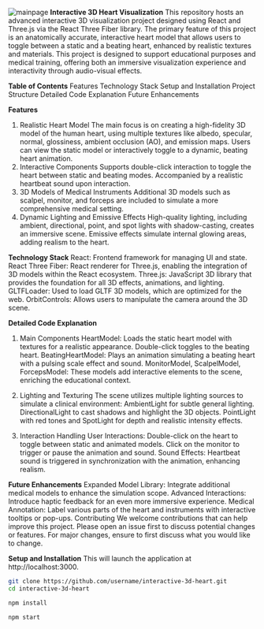 ![mainpage](https://github.com/user-attachments/assets/8433c774-f177-4c1f-9c53-867d57afb811)
**Interactive 3D Heart Visualization**
This repository hosts an advanced interactive 3D visualization project designed using React and Three.js via the React Three Fiber library. The primary feature of this project is an anatomically accurate, interactive heart model that allows users to toggle between a static and a beating heart, enhanced by realistic textures and materials.
This project is designed to support educational purposes and medical training, offering both an immersive visualization experience and interactivity through audio-visual effects.


**Table of Contents**
Features
Technology Stack
Setup and Installation
Project Structure
Detailed Code Explanation
Future Enhancements


**Features**
1. Realistic Heart Model
The main focus is on creating a high-fidelity 3D model of the human heart, using multiple textures like albedo, specular, normal, glossiness, ambient occlusion (AO), and emission maps.
Users can view the static model or interactively toggle to a dynamic, beating heart animation.
2. Interactive Components
Supports double-click interaction to toggle the heart between static and beating modes.
Accompanied by a realistic heartbeat sound upon interaction.
3. 3D Models of Medical Instruments
Additional 3D models such as scalpel, monitor, and forceps are included to simulate a more comprehensive medical setting.
4. Dynamic Lighting and Emissive Effects
High-quality lighting, including ambient, directional, point, and spot lights with shadow-casting, creates an immersive scene.
Emissive effects simulate internal glowing areas, adding realism to the heart.

**Technology Stack**
React: Frontend framework for managing UI and state.
React Three Fiber: React renderer for Three.js, enabling the integration of 3D models within the React ecosystem.
Three.js: JavaScript 3D library that provides the foundation for all 3D effects, animations, and lighting.
GLTFLoader: Used to load GLTF 3D models, which are optimized for the web.
OrbitControls: Allows users to manipulate the camera around the 3D scene.

**Detailed Code Explanation**
1. Main Components
HeartModel: Loads the static heart model with textures for a realistic appearance. Double-click toggles to the beating heart.
BeatingHeartModel: Plays an animation simulating a beating heart with a pulsing scale effect and sound.
MonitorModel, ScalpelModel, ForcepsModel: These models add interactive elements to the scene, enriching the educational context.

3. Lighting and Texturing
The scene utilizes multiple lighting sources to simulate a clinical environment:
AmbientLight for subtle general lighting.
DirectionalLight to cast shadows and highlight the 3D objects.
PointLight with red tones and SpotLight for depth and realistic intensity effects.

5. Interaction Handling
User Interactions:
Double-click on the heart to toggle between static and animated models.
Click on the monitor to trigger or pause the animation and sound.
Sound Effects:
Heartbeat sound is triggered in synchronization with the animation, enhancing realism.


**Future Enhancements**
Expanded Model Library: Integrate additional medical models to enhance the simulation scope.
Advanced Interactions: Introduce haptic feedback for an even more immersive experience.
Medical Annotation: Label various parts of the heart and instruments with interactive tooltips or pop-ups.
Contributing
We welcome contributions that can help improve this project. Please open an issue first to discuss potential changes or features. For major changes, ensure to first discuss what you would like to change.


**Setup and Installation**
This will launch the application at http://localhost:3000.

```bash
git clone https://github.com/username/interactive-3d-heart.git
cd interactive-3d-heart

npm install

npm start
